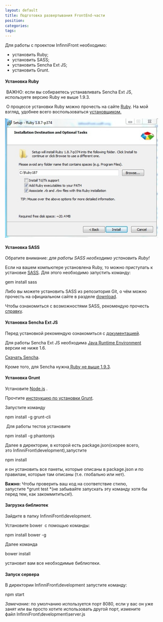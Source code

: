 ```yaml
---
layout: default
title: Подготовка развертывания FrontEnd-части
position: 
categories: 
tags: 
---
```


Для работы с проектом InfinniFront необходимо:

* установить Ruby;
* установить SASS;
* установить Sencha Ext JS;
* установить Grunt.

#### Установка Ruby

 ВАЖНО: если вы собираетесь устанавливать Sencha Ext JS, используете версию Ruby не выше 1.9.3.

 О процессе установки Ruby можно прочесть на сайте [Ruby](https://www.ruby-lang.org/en/downloads/). На мой взгляд, удобнее всего воспользоваться [установщиком](http://rubyinstaller.org/downloads/)[.](https://www.ruby-lang.org/en/downloads/)

![](3.jpg)

#### Установка SASS

Обратите внимание: *для работы SASS необходимо установить Ruby!*

Если на вашем компьютере установлена Ruby, то можно приступать к установке [SASS](http://sass-lang.com/). Для этого необходимо запустить команду:

gem install sass

Либо вы можете установить SASS из репозитория Git, о чём можно прочесть на официальном сайте в разделе [download](http://sass-lang.com/download.html). 

Чтобы ознакомиться с возможностями SASS, рекомендую прочесть [справку](http://sass-lang.com/docs/yardoc/file.SASS_REFERENCE.html).

#### Установка Sencha Ext JS

Перед установкой рекомендую ознакомиться с [документацией](http://docs.sencha.com/extjs/4.2.1/#/guide/command). 

Для работы Sencha Ext JS необходима [Java Runtime Environment](http://www.oracle.com/technetwork/java/javase/downloads/jre7-downloads-1880261.html)  версии не ниже 1.6.

[Скачать Sencha](http://www.sencha.com/products/sencha-cmd/download).

Кроме того, для Sencha нужна[ Ruby не выше 1.9.3](https://www.ruby-lang.org/en/news/2012/06/29/ruby-1-8-7-p370-released/).

#### Установка Grunt

Установите [Node.js](http://nodejs.org/) .

Прочтите [инструкцию по установки Grunt](http://gruntjs.com/getting-started).

Запустите команду 

npm install -g grunt-cli 

 Для работы тестов установите 

npm install -g phantomjs

Далее в директории, в которой есть package.json(скорее всего, это InfinniFront\development),запустите 

npm install 

и он установить все пакеты, которые описаны в package.json и по правилам, которые там описаны (т.е. глобально или нет).

**Важно:** Чтобы проверить ваш код на соответствие стилю, запустите *grunt test *(не забывайте запускать эту команду хотя бы перед тем, как закоммититься!).

#### Загрузка библиотек

Зайдите в папку InfinniFront\development.

Установите bower  с помощью команды:

npm install bower -g

Далее команда

bower install

установит вам все необходимые библиотеки.

#### Запуск сервера

В директории InfinniFront\development запустите команду:

npm start

*Замечание:* по умолчанию используется порт 8080, если у вас он уже занят или вы просто хотите использовать другой порт, измените файл InfinniFront\development\server.js

